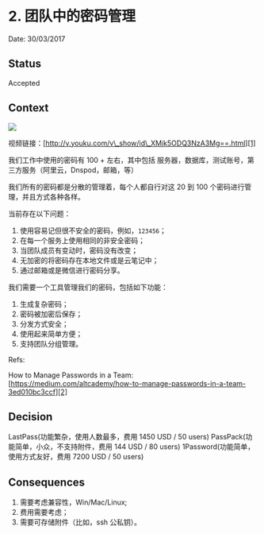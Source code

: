 # 2. 团队中的密码管理

Date: 30/03/2017

## Status

Accepted

## Context

![][image-1]

视频链接：[http://v.youku.com/v\_show/id\_XMjk5ODQ3NzA3Mg==.html][1]

我们工作中使用的密码有 100 + 左右，其中包括
服务器，数据库，测试账号，第三方服务（阿里云，Dnspod，邮箱，等）

我们所有的密码都是分散的管理着，每个人都自行对这 20 到 100 个密码进行管理，并且方式各种各样。

当前存在以下问题：

1. 使用容易记但很不安全的密码，例如，`123456`；
2. 在每一个服务上使用相同的非安全密码；
3. 当团队成员有变动时，密码没有改变；
4. 无加密的将密码存在本地文件或是云笔记中；
5. 通过邮箱或是微信进行密码分享。

我们需要一个工具管理我们的密码，包括如下功能：

1. 生成复杂密码；
2. 密码被加密后保存；
3. 分发方式安全；
4. 使用起来简单方便；
5. 支持团队分组管理。

Refs:

How to Manage Passwords in a Team: [https://medium.com/altcademy/how-to-manage-passwords-in-a-team-3ed010bc3ccf][2]

## Decision

LastPass(功能繁杂，使用人数最多，费用 1450 USD / 50 users)
PassPack(功能简单，小众，不支持附件，费用 144 USD / 80 users)
1Password(功能简单，使用方式友好，费用 7200 USD / 50 users)

## Consequences

1. 需要考虑兼容性，Win/Mac/Linux;
2. 费用需要考虑；
3. 需要可存储附件（比如，ssh 公私钥）。

[1]:	http://v.youku.com/v_show/id_XMjk5ODQ3NzA3Mg==.html
[2]:	https://medium.com/altcademy/how-to-manage-passwords-in-a-team-3ed010bc3ccf

[image-1]:	files/password-manage.png